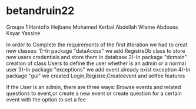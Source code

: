 # betandruin22
Groupe 1 Hantofix
Hejbane Mohamed
Kerbal Abdellah
Wiame Abdouss
Ksyar Yassine

In order to Complete the requirements of the first itteration we had to creat new classes:
1)-In package "dataAcess" we add RegistreDb class to store new users credentials and store them in database
2)-In package "domain" creation of class Users to define the user whether is an admin or a normal user
3)-In package "exceptions" we add event already exist exception
4)-In package "gui" we created Login,Registre,Createevent and setfee features

If the User is an admin, there are three ways:
Browse events and related questions to event,or create a new event or create question for a certain event with the option to set a fee






